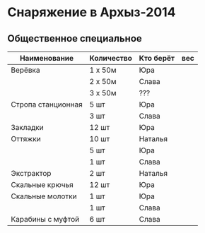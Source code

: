 Снаряжение в Архыз-2014
=======================

Общественное специальное
------------------------

| Наименование       | Количество | Кто берёт | вес |
|--------------------|------------|-----------|-----|
|  Верёвка           | 1 x 50м    | Юра       |     |
|                    | 2 x 50м    | Слава     |     |
|                    | 3 x 50м    |  ???      |     |
| Стропа станционная | 5 шт       | Юра       |     |
|                    | 3 шт       | Слава     |     |
| Закладки           | 12 шт      | Юра       |     |
| Оттяжки            | 10 шт      | Наталья   |     |
|                    | 5 шт       | Юра       |     |
|                    | 1 шт       | Слава     |     |
| Экстрактор         | 2 шт       | Наталья   |     |
| Скальные крючья    | 12 шт      | Юра       |     |
| Скальные молотки   | 1 шт       | Юра       |     |
|                    | 1 шт       | Слава     |     |
| Карабины с муфтой  | 6 шт       | Слава     |     |
  

